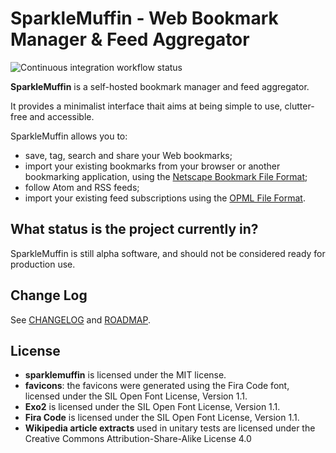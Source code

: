 # SparkleMuffin - Web Bookmark Manager & Feed Aggregator

<img src="https://github.com/virtualtam/sparklemuffin/actions/workflows/ci.yaml/badge.svg?branch=main" alt="Continuous integration workflow status">

**SparkleMuffin** is a self-hosted bookmark manager and feed aggregator.

It provides a minimalist interface thait aims at being simple to use, clutter-free and
accessible.

SparkleMuffin allows you to:

- save, tag, search and share your Web bookmarks;
- import your existing bookmarks from your browser or another bookmarking application,
  using the [Netscape Bookmark File Format](./docs/src/developers/architecture/netscape.md);
- follow Atom and RSS feeds;
- import your existing feed subscriptions using the [OPML File Format](./docs/src/developers/architecture/opml.md).


## What status is the project currently in?

SparkleMuffin is still alpha software, and should not be considered ready for production use.


## Change Log

See [CHANGELOG](./docs/src/changelog.md) and [ROADMAP](./docs/src/roadmap.md).


## License

- **sparklemuffin** is licensed under the MIT license.
- **favicons**: the favicons were generated using the Fira Code font, licensed under the SIL Open Font License, Version 1.1.
- **Exo2** is licensed under the SIL Open Font License, Version 1.1.
- **Fira Code** is licensed under the SIL Open Font License, Version 1.1.
- **Wikipedia article extracts** used in unitary tests are licensed under the Creative Commons Attribution-Share-Alike License 4.0

